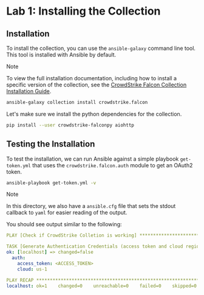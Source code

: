 # Lab 1: Installing the Collection

## Installation

To install the collection, you can use the `ansible-galaxy` command line tool. This tool is installed with Ansible by default.

> [!NOTE]
> To view the full installation documentation, including how to install a specific version of the collection, see the [CrowdStrike Falcon Collection Installation Guide](https://github.com/CrowdStrike/ansible_collection_falcon?tab=readme-ov-file#installing-this-collection).

```bash
ansible-galaxy collection install crowdstrike.falcon
```

Let's make sure we install the python dependencies for the collection.

```bash
pip install --user crowdstrike-falconpy aiohttp
```

## Testing the Installation

To test the installation, we can run Ansible against a simple playbook `get-token.yml` that uses the `crowdstrike.falcon.auth` module to get an OAuth2 token.

```bash
ansible-playbook get-token.yml -v
```

> [!NOTE]
> In this directory, we also have a `ansible.cfg` file that sets the stdout callback to `yaml` for easier reading of the output.

You should see output similar to the following:

```yaml
PLAY [Check if CrowdStrike Colletion is working] ************************************************

TASK [Generate Authentication Credentials (access token and cloud region)] **********************
ok: [localhost] => changed=false
  auth:
    access_token: <ACCESS_TOKEN>
    cloud: us-1

PLAY RECAP **************************************************************************************
localhost: ok=1    changed=0    unreachable=0    failed=0    skipped=0    rescued=0    ignored=0
```
